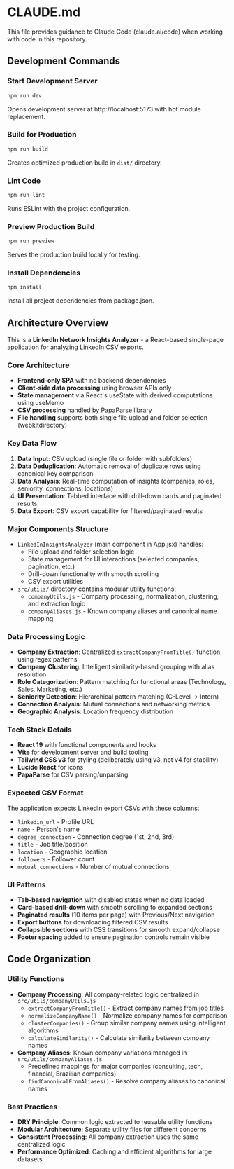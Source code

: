 # CLAUDE.md

This file provides guidance to Claude Code (claude.ai/code) when working with code in this repository.

## Development Commands

### Start Development Server
```bash
npm run dev
```
Opens development server at http://localhost:5173 with hot module replacement.

### Build for Production
```bash
npm run build
```
Creates optimized production build in `dist/` directory.

### Lint Code
```bash
npm run lint
```
Runs ESLint with the project configuration.

### Preview Production Build
```bash
npm run preview
```
Serves the production build locally for testing.

### Install Dependencies
```bash
npm install
```
Install all project dependencies from package.json.

## Architecture Overview

This is a **LinkedIn Network Insights Analyzer** - a React-based single-page application for analyzing LinkedIn CSV exports.

### Core Architecture
- **Frontend-only SPA** with no backend dependencies
- **Client-side data processing** using browser APIs only
- **State management** via React's useState with derived computations using useMemo
- **CSV processing** handled by PapaParse library
- **File handling** supports both single file upload and folder selection (webkitdirectory)

### Key Data Flow
1. **Data Input**: CSV upload (single file or folder with subfolders)
2. **Data Deduplication**: Automatic removal of duplicate rows using canonical key comparison
3. **Data Analysis**: Real-time computation of insights (companies, roles, seniority, connections, locations)
4. **UI Presentation**: Tabbed interface with drill-down cards and paginated results
5. **Data Export**: CSV export capability for filtered/paginated results

### Major Components Structure
- `LinkedInInsightsAnalyzer` (main component in App.jsx) handles:
  - File upload and folder selection logic
  - State management for UI interactions (selected companies, pagination, etc.)
  - Drill-down functionality with smooth scrolling
  - CSV export utilities
- `src/utils/` directory contains modular utility functions:
  - `companyUtils.js` - Company processing, normalization, clustering, and extraction logic
  - `companyAliases.js` - Known company aliases and canonical name mapping

### Data Processing Logic
- **Company Extraction**: Centralized `extractCompanyFromTitle()` function using regex patterns
- **Company Clustering**: Intelligent similarity-based grouping with alias resolution
- **Role Categorization**: Pattern matching for functional areas (Technology, Sales, Marketing, etc.)
- **Seniority Detection**: Hierarchical pattern matching (C-Level → Intern)
- **Connection Analysis**: Mutual connections and networking metrics
- **Geographic Analysis**: Location frequency distribution

### Tech Stack Details
- **React 19** with functional components and hooks
- **Vite** for development server and build tooling
- **Tailwind CSS v3** for styling (deliberately using v3, not v4 for stability)
- **Lucide React** for icons
- **PapaParse** for CSV parsing/unparsing

### Expected CSV Format
The application expects LinkedIn export CSVs with these columns:
- `linkedin_url` - Profile URL
- `name` - Person's name  
- `degree_connection` - Connection degree (1st, 2nd, 3rd)
- `title` - Job title/position
- `location` - Geographic location
- `followers` - Follower count
- `mutual_connections` - Number of mutual connections

### UI Patterns
- **Tab-based navigation** with disabled states when no data loaded
- **Card-based drill-down** with smooth scrolling to expanded sections
- **Paginated results** (10 items per page) with Previous/Next navigation
- **Export buttons** for downloading filtered CSV results
- **Collapsible sections** with CSS transitions for smooth expand/collapse
- **Footer spacing** added to ensure pagination controls remain visible

## Code Organization

### Utility Functions
- **Company Processing**: All company-related logic centralized in `src/utils/companyUtils.js`
  - `extractCompanyFromTitle()` - Extract company names from job titles
  - `normalizeCompanyName()` - Normalize company names for comparison
  - `clusterCompanies()` - Group similar company names using intelligent algorithms
  - `calculateSimilarity()` - Calculate similarity between company names
- **Company Aliases**: Known company variations managed in `src/utils/companyAliases.js`
  - Predefined mappings for major companies (consulting, tech, financial, Brazilian companies)
  - `findCanonicalFromAliases()` - Resolve company aliases to canonical names

### Best Practices
- **DRY Principle**: Common logic extracted to reusable utility functions
- **Modular Architecture**: Separate utility files for different concerns
- **Consistent Processing**: All company extraction uses the same centralized logic
- **Performance Optimized**: Caching and efficient algorithms for large datasets